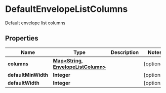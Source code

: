 

# DefaultEnvelopeListColumns

Default envelope list columns

## Properties

| Name | Type | Description | Notes |
|------------ | ------------- | ------------- | -------------|
|**columns** | [**Map&lt;String, EnvelopeListColumn&gt;**](EnvelopeListColumn.md) |  |  [optional] |
|**defaultMinWidth** | **Integer** |  |  [optional] |
|**defaultWidth** | **Integer** |  |  [optional] |



